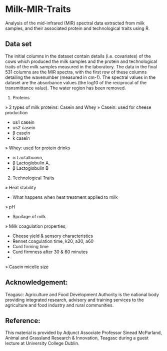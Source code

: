 # Milk-MIR-Traits
Analysis of the mid-infrared (MIR) spectral data extracted from milk samples, and their associated protein and technological traits using R.

## Data set

The initial columns in the dataset contain details (i.e. covariates) of the cows which produced the milk
samples and the protein and technological traits of the milk samples measured in the laboratory. The
data in the final 531 columns are the MIR spectra, with the first row of these columns detailing the
wavenumber (measured in cm-1). The spectral values in the dataset are the absorbance values (the
log10 of the reciprocal of the transmittance value). The water region has been removed.

1. Proteins
   
» 2 types of milk proteins: Casein and Whey 
» Casein: used for cheese production 
- αs1 casein
- αs2 casein 
- β casein
- k casein

» Whey: used for protein drinks
- α Lactalbumin, 
- β Lactoglobulin A, 
- β Lactoglobulin B

2. Technological Traits
   
» Heat stability
- What happens when heat treatment applied to milk

» pH
- Spoilage of milk
  
» Milk coagulation properties; 
- Cheese yield & sensory characteristics
- Rennet coagulation time, k20, a30, a60
- Curd firming time
- Curd firmness after 30 & 60 minutes
- 
» Casein micelle size

## Acknowledgement:
Teagasc: Agriculture and Food Development Authority is the national body providing integrated research, advisory and training 
services to the agriculture and food industry and rural communities.

## Reference:

This material is provided by Adjunct Associate Professor Sinead McParland,
Animal and Grassland Research & Innovation, Teagasc during a guest lecture at University College Dublin.


